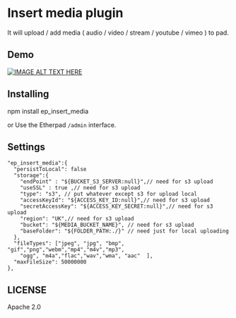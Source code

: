 
# Insert media plugin
It will upload / add media ( audio / video / stream / youtube / vimeo ) to pad.

## Demo

[![IMAGE ALT TEXT HERE](https://img.youtube.com/vi/0zi4EGQdZyE/0.jpg)](https://www.youtube.com/watch?v=0zi4EGQdZyE)

## Installing
npm install ep_insert_media

or Use the Etherpad ``/admin`` interface.

## Settings
    "ep_insert_media":{
      "persistToLocal": false
      "storage":{
        "endPoint" : "${BUCKET_S3_SERVER:null}",// need for s3 upload
        "useSSL" : true ,// need for s3 upload
        "type": "s3", // put whatever except s3 for upload local
        "accessKeyId": "${ACCESS_KEY_ID:null}",// need for s3 upload
        "secretAccessKey": "${ACCESS_KEY_SECRET:null}",// need for s3 upload
        "region": "UK",// need for s3 upload
        "bucket": "${MEDIA_BUCKET_NAME}", // need for s3 upload
        "baseFolder": "${FOLDER_PATH:./}" // need just for local uploading
      },
      "fileTypes": ["jpeg", "jpg", "bmp", "gif","png","webm","mp4","m4v","mp3",
        "ogg", "m4a","flac","wav","wma", "aac"  ],
      "maxFileSize": 50000000
    },

## LICENSE
Apache 2.0
